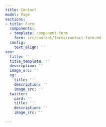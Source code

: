 ```yaml
---
title: Contact
model: Page
sections:
- title: Form
  components:
  - template: component-form
    form: src/content/forms/contact-form.md
  config:
    text_align: ''
seo:
  title: ''
  title_template: ''
  description: ''
  image_src: ''
  og:
    title: ''
    description: ''
    image_src: ''
  twitter:
    card: ''
    title: ''
    description: ''
    image_src: ''

---
```

